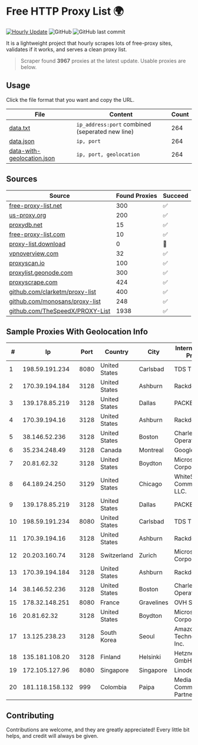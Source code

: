 
# Free HTTP Proxy List 🌍

[![Hourly Update](https://github.com/mertguvencli/http-proxy-list/actions/workflows/main.yml/badge.svg?branch=main)](https://github.com/mertguvencli/http-proxy-list/actions/workflows/main.yml)
![GitHub](https://img.shields.io/github/license/mertguvencli/http-proxy-list)
![GitHub last commit](https://img.shields.io/github/last-commit/mertguvencli/http-proxy-list)

It is a lightweight project that hourly scrapes lots of free-proxy sites, validates if it works, and serves a clean proxy list.


> Scraper found **3967** proxies at the latest update. Usable proxies are below.

## Usage

Click the file format that you want and copy the URL.


|File|Content|Count|
|----|-------|-----|
|[data.txt](https://raw.githubusercontent.com/mertguvencli/http-proxy-list/main/proxy-list/data.txt)|`ip_address:port` combined (seperated new line)|264|
|[data.json](https://raw.githubusercontent.com/mertguvencli/http-proxy-list/main/proxy-list/data.json)|`ip, port`|264|
|[data-with-geolocation.json](https://raw.githubusercontent.com/mertguvencli/http-proxy-list/main/proxy-list/data-with-geolocation.json)|`ip, port, geolocation`|264|

## Sources

|Source|Found Proxies|Succeed|
|------|-------------|-------|
|[free-proxy-list.net](https://free-proxy-list.net)|300|✅|
|[us-proxy.org](https://www.us-proxy.org)|200|✅|
|[proxydb.net](http://proxydb.net)|15|✅|
|[free-proxy-list.com](https://free-proxy-list.com/?page=&port=&type%5B%5D=http&type%5B%5D=https&up_time=0&search=Search)|10|✅|
|[proxy-list.download](https://www.proxy-list.download/HTTP)|0|🚫|
|[vpnoverview.com](https://vpnoverview.com/privacy/anonymous-browsing/free-proxy-servers)|32|✅|
|[proxyscan.io](https://www.proxyscan.io)|100|✅|
|[proxylist.geonode.com](https://proxylist.geonode.com/api/proxy-list?limit=300&page=1&sort_by=lastChecked&sort_type=desc&protocols=http,https)|300|✅|
|[proxyscrape.com](https://api.proxyscrape.com/v2/?request=displayproxies&protocol=http&timeout=10000&country=all&ssl=all&anonymity=all)|424|✅|
|[github.com/clarketm/proxy-list](https://raw.githubusercontent.com/clarketm/proxy-list/master/proxy-list-raw.txt)|400|✅|
|[github.com/monosans/proxy-list](https://raw.githubusercontent.com/monosans/proxy-list/main/proxies/http.txt)|248|✅|
|[github.com/TheSpeedX/PROXY-List](https://raw.githubusercontent.com/TheSpeedX/PROXY-List/master/http.txt)|1938|✅|


## Sample Proxies With Geolocation Info

|#|Ip|Port|Country|City|Internet Service Provider|
|-|--|----|-------|----|-------------------------|
|1|198.59.191.234|8080|United States|Carlsbad|TDS TELECOM|
|2|170.39.194.184|3128|United States|Ashburn|Rackdog, LLC|
|3|139.178.85.219|3128|United States|Dallas|PACKET-HOST|
|4|170.39.194.16|3128|United States|Ashburn|Rackdog, LLC|
|5|38.146.52.236|3128|United States|Boston|Charles River Operation|
|6|35.234.248.49|3128|Canada|Montreal|Google LLC|
|7|20.81.62.32|3128|United States|Boydton|Microsoft Corporation|
|8|64.189.24.250|3129|United States|Chicago|WhiteSky Communications, LLC.|
|9|139.178.85.219|3128|United States|Dallas|PACKET-HOST|
|10|198.59.191.234|8080|United States|Carlsbad|TDS TELECOM|
|11|170.39.194.16|3128|United States|Ashburn|Rackdog, LLC|
|12|20.203.160.74|3128|Switzerland|Zurich|Microsoft Corporation|
|13|170.39.194.184|3128|United States|Ashburn|Rackdog, LLC|
|14|38.146.52.236|3128|United States|Boston|Charles River Operation|
|15|178.32.148.251|8080|France|Gravelines|OVH SAS|
|16|20.81.62.32|3128|United States|Boydton|Microsoft Corporation|
|17|13.125.238.23|3128|South Korea|Seoul|Amazon Technologies Inc.|
|18|135.181.108.20|3128|Finland|Helsinki|Hetzner Online GmbH|
|19|172.105.127.96|8080|Singapore|Singapore|Linode, LLC|
|20|181.118.158.132|999|Colombia|Paipa|Media Commerce Partners S.A|



## Contributing

Contributions are welcome, and they are greatly appreciated! Every
little bit helps, and credit will always be given.

